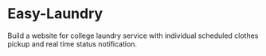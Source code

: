 # Easy-Laundry
Build a website for college laundry service with individual scheduled clothes pickup and real time status notification.
